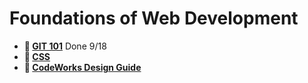 # Foundations of Web Development

* **📖 [GIT 101](https://codeworksacademy.com/fs-student-guide/resources/wk1/01-GIT)** Done 9/18
* **📖 [CSS](https://codeworksacademy.com/fs-student-guide/resources/wk1/03-CSS)**
* **📖 [CodeWorks Design Guide](https://bcw.blob.core.windows.net/public/downloads/codeworks-design-guide-compressed.pdf)**
